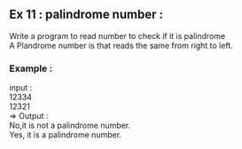 ## Ex 11 : palindrome number : 
Write a program to read number to check if it is palindrome  
A Plandrome number is that reads the same from right to left.  

### Example :  
input :  
12334  
12321  
=> Output :  
No,it is not a palindrome number.  
Yes, it is a palindrome number.  
